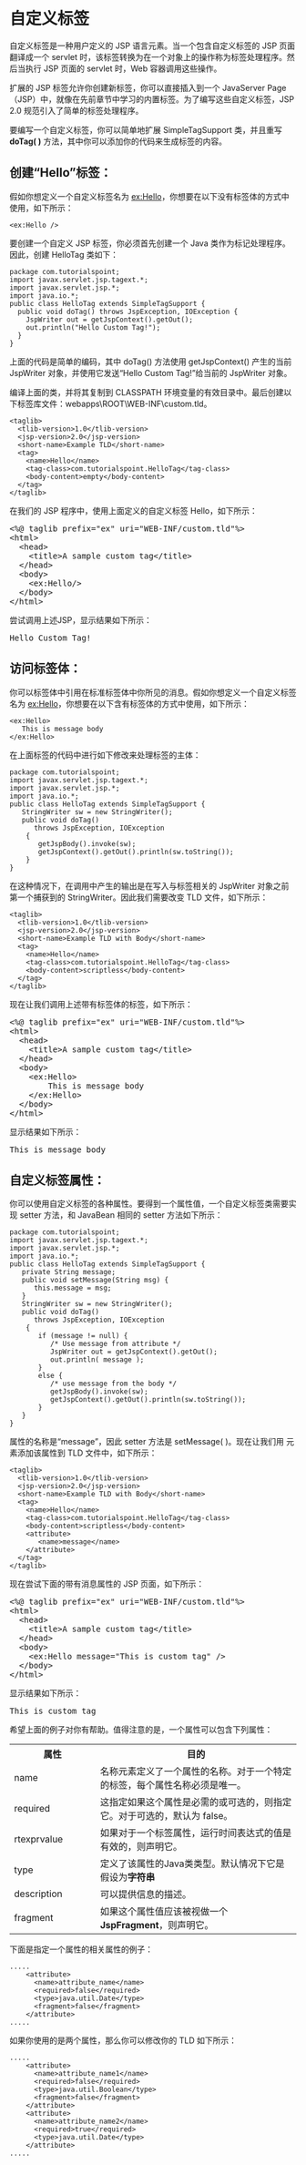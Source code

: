 # 自定义标签 

自定义标签是一种用户定义的 JSP 语言元素。当一个包含自定义标签的 JSP 页面翻译成一个 servlet 时，该标签转换为在一个对象上的操作称为标签处理程序。然后当执行 JSP 页面的 servlet 时，Web 容器调用这些操作。 

扩展的 JSP 标签允许你创建新标签，你可以直接插入到一个 JavaServer Page（JSP）中，就像在先前章节中学习的内置标签。为了编写这些自定义标签，JSP 2.0 规范引入了简单的标签处理程序。 

要编写一个自定义标签，你可以简单地扩展 SimpleTagSupport 类，并且重写 **doTag( )** 方法，其中你可以添加你的代码来生成标签的内容。 

## 创建“Hello”标签： 

假如你想定义一个自定义标签名为 <ex:Hello>，你想要在以下没有标签体的方式中使用，如下所示：

``` 
<ex:Hello />
```

要创建一个自定义 JSP 标签，你必须首先创建一个 Java 类作为标记处理程序。因此，创建 HelloTag 类如下：

``` 
package com.tutorialspoint;
import javax.servlet.jsp.tagext.*;
import javax.servlet.jsp.*;
import java.io.*;
public class HelloTag extends SimpleTagSupport {
  public void doTag() throws JspException, IOException {
    JspWriter out = getJspContext().getOut();
    out.println("Hello Custom Tag!");
  }
}
```

上面的代码是简单的编码，其中 doTag() 方法使用 getJspContext() 产生的当前 JspWriter 对象，并使用它发送“Hello Custom Tag!”给当前的 JspWriter 对象。

编译上面的类，并将其复制到 CLASSPATH 环境变量的有效目录中。最后创建以下标签库文件：<Tomcat-Installation-Directory>webapps\ROOT\WEB-INF\custom.tld。

``` 
<taglib>
  <tlib-version>1.0</tlib-version>
  <jsp-version>2.0</jsp-version>
  <short-name>Example TLD</short-name>
  <tag>
    <name>Hello</name>
    <tag-class>com.tutorialspoint.HelloTag</tag-class>
    <body-content>empty</body-content>
  </tag>
</taglib>
```

在我们的 JSP 程序中，使用上面定义的自定义标签 Hello，如下所示：

<pre class="prettyprint notranslate">
&lt;%@ taglib prefix="ex" uri="WEB-INF/custom.tld"%&gt;
&lt;html&gt;
  &lt;head&gt;
    &lt;title&gt;A sample custom tag&lt;/title&gt;
  &lt;/head&gt;
  &lt;body&gt;
    &lt;ex:Hello/&gt;
  &lt;/body&gt;
&lt;/html&gt;
</pre>

尝试调用上述JSP，显示结果如下所示：


<pre class="result notranslate">
Hello Custom Tag!
</pre>


## 访问标签体： 

你可以标签体中引用在标准标签体中你所见的消息。假如你想定义一个自定义标签名为 <ex:Hello>，你想要在以下含有标签体的方式中使用，如下所示：

``` 
<ex:Hello>
   This is message body
</ex:Hello>
```

在上面标签的代码中进行如下修改来处理标签的主体：

``` 
package com.tutorialspoint;
import javax.servlet.jsp.tagext.*;
import javax.servlet.jsp.*;
import java.io.*;
public class HelloTag extends SimpleTagSupport {
   StringWriter sw = new StringWriter();
   public void doTag()
      throws JspException, IOException
    {
       getJspBody().invoke(sw);
       getJspContext().getOut().println(sw.toString());
    }
}
```

在这种情况下，在调用中产生的输出是在写入与标签相关的 JspWriter 对象之前第一个捕获到的 StringWriter。因此我们需要改变 TLD 文件，如下所示：

``` 
<taglib>
  <tlib-version>1.0</tlib-version>
  <jsp-version>2.0</jsp-version>
  <short-name>Example TLD with Body</short-name>
  <tag>
    <name>Hello</name>
    <tag-class>com.tutorialspoint.HelloTag</tag-class>
    <body-content>scriptless</body-content>
  </tag>
</taglib>
```

现在让我们调用上述带有标签体的标签，如下所示：

<pre class="prettyprint notranslate">
&lt;%@ taglib prefix="ex" uri="WEB-INF/custom.tld"%&gt;
&lt;html&gt;
  &lt;head&gt;
    &lt;title&gt;A sample custom tag&lt;/title&gt;
  &lt;/head&gt;
  &lt;body&gt;
    &lt;ex:Hello&gt;
        This is message body
    &lt;/ex:Hello&gt;
  &lt;/body&gt;
&lt;/html&gt;
</pre>

显示结果如下所示：

<pre class="result notranslate">
This is message body
</pre>


## 自定义标签属性： 

你可以使用自定义标签的各种属性。要得到一个属性值，一个自定义标签类需要实现 setter 方法，和 JavaBean 相同的 setter 方法如下所示：

``` 
package com.tutorialspoint;
import javax.servlet.jsp.tagext.*;
import javax.servlet.jsp.*;
import java.io.*;
public class HelloTag extends SimpleTagSupport {
   private String message;
   public void setMessage(String msg) {
      this.message = msg;
   }
   StringWriter sw = new StringWriter();
   public void doTag()
      throws JspException, IOException
    {
       if (message != null) {
          /* Use message from attribute */
          JspWriter out = getJspContext().getOut();
          out.println( message );
       }
       else {
          /* use message from the body */
          getJspBody().invoke(sw);
          getJspContext().getOut().println(sw.toString());
       }
   }
}
```

属性的名称是“message”，因此 setter 方法是 setMessage( )。现在让我们用 <attribute> 元素添加该属性到 TLD 文件中，如下所示：

``` 
<taglib>
  <tlib-version>1.0</tlib-version>
  <jsp-version>2.0</jsp-version>
  <short-name>Example TLD with Body</short-name>
  <tag>
    <name>Hello</name>
    <tag-class>com.tutorialspoint.HelloTag</tag-class>
    <body-content>scriptless</body-content>
    <attribute>
       <name>message</name>
    </attribute>
  </tag>
</taglib>
```

现在尝试下面的带有消息属性的 JSP 页面，如下所示：

<pre class="prettyprint notranslate">
&lt;%@ taglib prefix="ex" uri="WEB-INF/custom.tld"%&gt;
&lt;html&gt;
  &lt;head&gt;
    &lt;title&gt;A sample custom tag&lt;/title&gt;
  &lt;/head&gt;
  &lt;body&gt;
    &lt;ex:Hello message="This is custom tag" /&gt;
  &lt;/body&gt;
&lt;/html&gt;
</pre>


显示结果如下所示：

<pre class="result notranslate">
This is custom tag
</pre>


希望上面的例子对你有帮助。值得注意的是，一个属性可以包含下列属性：

<table class="table table-bordered">
<tr><th style="width:30%">属性 </th><th>目的</th></tr>
<tr><td>name</td><td>名称元素定义了一个属性的名称。对于一个特定的标签，每个属性名称必须是唯一。</td></tr>
<tr><td>required</td><td>这指定如果这个属性是必需的或可选的，则指定它。对于可选的，默认为 false。</td></tr>
<tr><td>rtexprvalue</td><td>如果对于一个标签属性，运行时间表达式的值是有效的，则声明它。</td></tr>
<tr><td>type</td><td>定义了该属性的Java类类型。默认情况下它是假设为<b>字符串</b></td></tr>
<tr><td>description</td><td>可以提供信息的描述。</td></tr>
<tr><td>fragment</td><td>如果这个属性值应该被视做一个 <b>JspFragment</b>，则声明它。</td></tr>
</table>


下面是指定一个属性的相关属性的例子：

``` 
.....
    <attribute>
      <name>attribute_name</name>
      <required>false</required>
      <type>java.util.Date</type>
      <fragment>false</fragment>
    </attribute>
.....
```

如果你使用的是两个属性，那么你可以修改你的 TLD 如下所示：

``` 
.....
    <attribute>
      <name>attribute_name1</name>
      <required>false</required>
      <type>java.util.Boolean</type>
      <fragment>false</fragment>
    </attribute>
    <attribute>
      <name>attribute_name2</name>
      <required>true</required>
      <type>java.util.Date</type>
    </attribute>
.....
```
